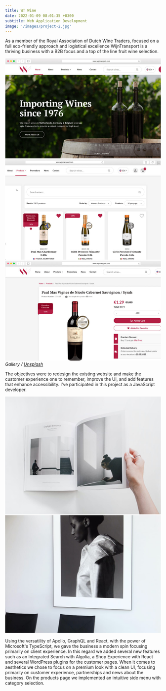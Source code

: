 ```yaml
---
title: WT Wine
date: 2022-01-09 08:01:35 +0300
subtitle: Web Application Development
image: '/images/project-2.jpg'
---
```


As a member of the Royal Association of Dutch Wine Traders, focused on a full eco-friendly approach and logistical excellence WijnTransport is a thriving business with a B2B focus and a top of the line fruit wine selection.

<div class="gallery-box">
  <div class="gallery">
    <img src="/images/project-example-6.jpg" loading="lazy" alt="Project">
    <img src="/images/project-example-7.jpg" loading="lazy" alt="Project">
    <img src="/images/project-example-8.jpg" loading="lazy" alt="Project">
  </div>
  <em>Gallery / <a href="https://unsplash.com/" target="_blank">Unsplash</a></em>
</div>

The objectives were to redesign the existing website and make the customer experience one to remember, improve the UI, and add features that enhance accessibility. I've participated in this project as a JavaScript developer.

<div class="gallery-box">
  <div class="gallery">
    <img src="/images/project-example-4.jpg" loading="lazy" alt="Project">
    <img src="/images/project-example-5.jpg" loading="lazy" alt="Project">
  </div>
</div>

Using the versatility of Apollo, GraphQL and React, with the power of Microsoft's TypeScript, we gave the business a modern spin focusing primarily on client experience. In this regard we added several new features such as an Integrated Search with Algolia, a Shop Experience with React and several WordPress plugins for the customer pages. When it comes to aesthetics we chose to focus on a premium look with a clean UI, focusing primarily on customer experience, partnerships and news about the business. On the products page we implemented an intuitive side menu with category selection.

